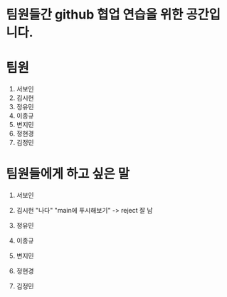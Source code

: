# 팀원들간 github 협업 연습을 위한 공간입니다.

# 팀원
1. 서보인
2. 김시헌
3. 정유민
4. 이종규
5. 변지민
6. 정현경
7. 김정민

# 팀원들에게 하고 싶은 말
1. 서보인

2. 김시헌 "나다" "main에 푸시해보기" -> reject 잘 남

3. 정유민

4. 이종규

5. 변지민

6. 정현경

7. 김정민
